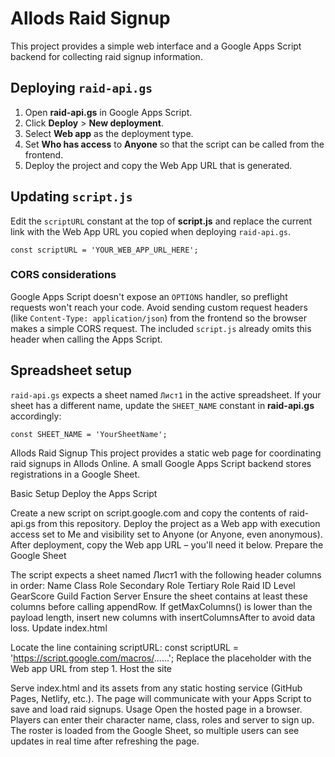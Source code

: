 # Allods Raid Signup

This project provides a simple web interface and a Google Apps Script backend for collecting raid signup information.

## Deploying `raid-api.gs`

1. Open **raid-api.gs** in Google Apps Script.
2. Click **Deploy** > **New deployment**.
3. Select **Web app** as the deployment type.
4. Set **Who has access** to **Anyone** so that the script can be called from the frontend.
5. Deploy the project and copy the Web App URL that is generated.

## Updating `script.js`

Edit the `scriptURL` constant at the top of **script.js** and replace the current link with the Web App URL you copied when deploying `raid-api.gs`.

```
const scriptURL = 'YOUR_WEB_APP_URL_HERE';
```

### CORS considerations

Google Apps Script doesn't expose an `OPTIONS` handler, so preflight
requests won't reach your code. Avoid sending custom request headers
(like `Content-Type: application/json`) from the frontend so the browser
makes a simple CORS request. The included `script.js` already omits this
header when calling the Apps Script.

## Spreadsheet setup

`raid-api.gs` expects a sheet named `Лист1` in the active spreadsheet. If your sheet has a different name, update the `SHEET_NAME` constant in **raid-api.gs** accordingly:

```
const SHEET_NAME = 'YourSheetName';
```
Allods Raid Signup
This project provides a static web page for coordinating raid signups in Allods Online. A small Google Apps Script backend stores registrations in a Google Sheet.

Basic Setup
Deploy the Apps Script

Create a new script on script.google.com and copy the contents of raid-api.gs from this repository.
Deploy the project as a Web app with execution access set to Me and visibility set to Anyone (or Anyone, even anonymous).
After deployment, copy the Web app URL – you'll need it below.
Prepare the Google Sheet

The script expects a sheet named Лист1 with the following header columns in order:
Name
Class
Role
Secondary Role
Tertiary Role
Raid ID
Level
GearScore
Guild
Faction
Server
Ensure the sheet contains at least these columns before calling appendRow. If getMaxColumns() is lower than the payload length, insert new columns with insertColumnsAfter to avoid data loss.
Update index.html

Locate the line containing scriptURL:
const scriptURL = 'https://script.google.com/macros/......';
Replace the placeholder with the Web app URL from step 1.
Host the site

Serve index.html and its assets from any static hosting service (GitHub Pages, Netlify, etc.). The page will communicate with your Apps Script to save and load raid signups.
Usage
Open the hosted page in a browser. Players can enter their character name, class, roles and server to sign up. The roster is loaded from the Google Sheet, so multiple users can see updates in real time after refreshing the page.
